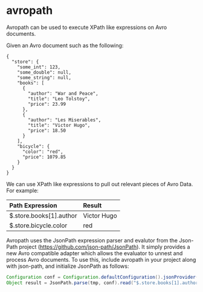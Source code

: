 # avropath

Avropath can be used to execute XPath like expressions on Avro documents. 

Given an Avro document such as the following: 

```
{
  "store": {
    "some_int": 123,
    "some_double": null,
    "some_string": null,
    "books": [
      {
        "author": "War and Peace",
        "title": "Leo Tolstoy",
        "price": 23.99
      },
      {
        "author": "Les Miserables",
        "title": "Victor Hugo",
        "price": 18.50
      }
    ],
    "bicycle": {
      "color": "red",
      "price": 1079.85
    }
  }
}
```

We can use XPath like expressions to pull out relevant pieces of Avro Data. For example: 

| Path Expression | Result |
| :------- | :----- |
|$.store.books[1].author | Victor Hugo |
|$.store.bicycle.color | red |

Avropath uses the JsonPath expression parser and evalutor from the Json-Path project 
(https://github.com/json-path/JsonPath). It simply provides a new Avro compatible adapter 
which allows the evaluator to unnest and process Avro documents. To use this, include 
avropath in your project along with json-path, and initialize JsonPath as follows:

```java
Configuration conf = Configuration.defaultConfiguration().jsonProvider(new AvroProvider());
Object result = JsonPath.parse(tmp, conf).read("$.store.books[1].author")
```

